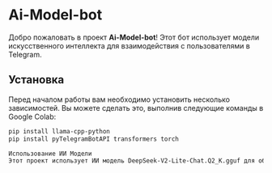 # Ai-Model-bot

Добро пожаловать в проект **Ai-Model-bot**! Этот бот использует модели искусственного интеллекта для взаимодействия с пользователями в Telegram.

## Установка

Перед началом работы вам необходимо установить несколько зависимостей. Вы можете сделать это, выполнив следующие команды в Google Colab:

```bash
pip install llama-cpp-python
pip install pyTelegramBotAPI transformers torch

Использование ИИ Модели
Этот проект использует ИИ модель DeepSeek-V2-Lite-Chat.Q2_K.gguf для обработки запросов и генерации ответов чат-ботом.

